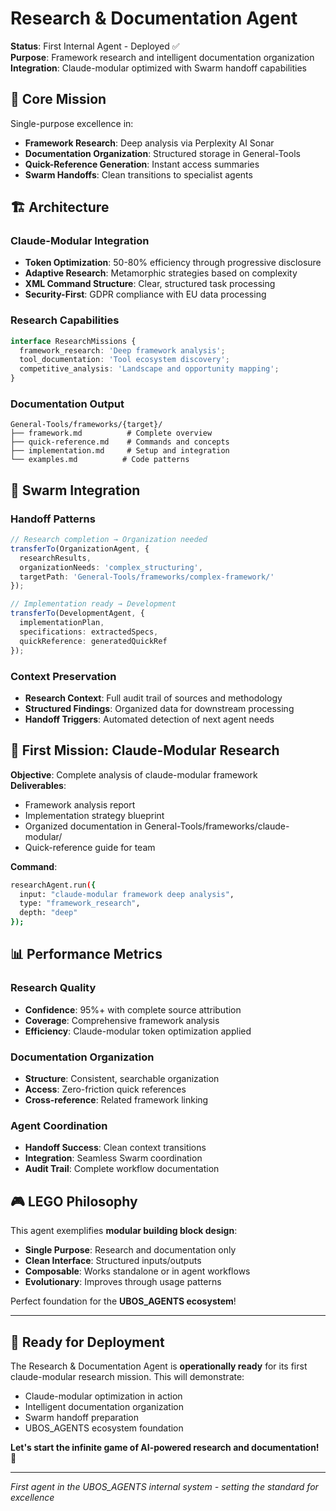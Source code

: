 # Research & Documentation Agent

**Status**: First Internal Agent - Deployed ✅  
**Purpose**: Framework research and intelligent documentation organization  
**Integration**: Claude-modular optimized with Swarm handoff capabilities

## 🎯 Core Mission

Single-purpose excellence in:
- **Framework Research**: Deep analysis via Perplexity AI Sonar
- **Documentation Organization**: Structured storage in General-Tools
- **Quick-Reference Generation**: Instant access summaries
- **Swarm Handoffs**: Clean transitions to specialist agents

## 🏗️ Architecture

### Claude-Modular Integration
- **Token Optimization**: 50-80% efficiency through progressive disclosure
- **Adaptive Research**: Metamorphic strategies based on complexity
- **XML Command Structure**: Clear, structured task processing
- **Security-First**: GDPR compliance with EU data processing

### Research Capabilities
```typescript
interface ResearchMissions {
  framework_research: 'Deep framework analysis';
  tool_documentation: 'Tool ecosystem discovery';
  competitive_analysis: 'Landscape and opportunity mapping';
}
```

### Documentation Output
```
General-Tools/frameworks/{target}/
├── framework.md          # Complete overview
├── quick-reference.md    # Commands and concepts
├── implementation.md     # Setup and integration
└── examples.md          # Code patterns
```

## 🔄 Swarm Integration

### Handoff Patterns
```typescript
// Research completion → Organization needed
transferTo(OrganizationAgent, {
  researchResults,
  organizationNeeds: 'complex_structuring',
  targetPath: 'General-Tools/frameworks/complex-framework/'
});

// Implementation ready → Development
transferTo(DevelopmentAgent, {
  implementationPlan,
  specifications: extractedSpecs,
  quickReference: generatedQuickRef
});
```

### Context Preservation
- **Research Context**: Full audit trail of sources and methodology
- **Structured Findings**: Organized data for downstream processing
- **Handoff Triggers**: Automated detection of next agent needs

## 🚀 First Mission: Claude-Modular Research

**Objective**: Complete analysis of claude-modular framework  
**Deliverables**:
- Framework analysis report
- Implementation strategy blueprint  
- Organized documentation in General-Tools/frameworks/claude-modular/
- Quick-reference guide for team

**Command**:
```bash
researchAgent.run({
  input: "claude-modular framework deep analysis",
  type: "framework_research", 
  depth: "deep"
});
```

## 📊 Performance Metrics

### Research Quality
- **Confidence**: 95%+ with complete source attribution
- **Coverage**: Comprehensive framework analysis
- **Efficiency**: Claude-modular token optimization applied

### Documentation Organization  
- **Structure**: Consistent, searchable organization
- **Access**: Zero-friction quick references
- **Cross-reference**: Related framework linking

### Agent Coordination
- **Handoff Success**: Clean context transitions
- **Integration**: Seamless Swarm coordination
- **Audit Trail**: Complete workflow documentation

## 🎮 LEGO Philosophy

This agent exemplifies **modular building block design**:
- **Single Purpose**: Research and documentation only
- **Clean Interface**: Structured inputs/outputs
- **Composable**: Works standalone or in agent workflows
- **Evolutionary**: Improves through usage patterns

Perfect foundation for the **UBOS_AGENTS ecosystem**!

---

## 🌟 Ready for Deployment

The Research & Documentation Agent is **operationally ready** for its first claude-modular research mission. This will demonstrate:
- Claude-modular optimization in action
- Intelligent documentation organization
- Swarm handoff preparation
- UBOS_AGENTS ecosystem foundation

**Let's start the infinite game of AI-powered research and documentation!** 🚀

---
*First agent in the UBOS_AGENTS internal system - setting the standard for excellence*